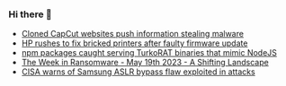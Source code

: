 ### Hi there 👋

<!--START_SECTION:feed-->
* [Cloned CapCut websites push information stealing malware](https://www.bleepingcomputer.com/news/security/cloned-capcut-websites-push-information-stealing-malware/)
* [HP rushes to fix bricked printers after faulty firmware update](https://www.bleepingcomputer.com/news/technology/hp-rushes-to-fix-bricked-printers-after-faulty-firmware-update/)
* [npm packages caught serving TurkoRAT binaries that mimic NodeJS](https://www.bleepingcomputer.com/news/security/npm-packages-caught-serving-turkorat-binaries-that-mimic-nodejs/)
* [The Week in Ransomware - May 19th 2023 - A Shifting Landscape](https://www.bleepingcomputer.com/news/security/the-week-in-ransomware-may-19th-2023-a-shifting-landscape/)
* [CISA warns of Samsung ASLR bypass flaw exploited in attacks](https://www.bleepingcomputer.com/news/security/cisa-warns-of-samsung-aslr-bypass-flaw-exploited-in-attacks/)
<!--END_SECTION:feed-->

<!--
**frankenk/frankenk** is a ✨ _special_ ✨ repository because its `README.md` (this file) appears on your GitHub profile.

Here are some ideas to get you started:

- 🔭 I’m currently working on ...
- 🌱 I’m currently learning ...
- 👯 I’m looking to collaborate on ...
- 🤔 I’m looking for help with ...
- 💬 Ask me about ...
- 📫 How to reach me: ...
- 😄 Pronouns: ...
- ⚡ Fun fact: ...
-->



